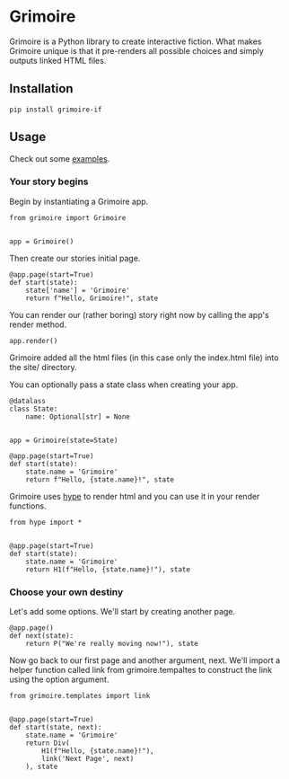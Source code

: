 # Grimoire

Grimoire is a Python library to create interactive fiction.
What makes Grimoire unique is that it pre-renders all possible
choices and simply outputs linked HTML files.

## Installation

```
pip install grimoire-if
```

## Usage

Check out some [examples](examples/).

### Your story begins

Begin by instantiating a Grimoire app.

```
from grimoire import Grimoire


app = Grimoire()
```

Then create our stories initial page.

```
@app.page(start=True)
def start(state):
    state['name'] = 'Grimoire'
    return f"Hello, Grimoire!", state
```

You can render our (rather boring) story right now by calling the app's render method.

```
app.render()
```

Grimoire added all the html files (in this case only the index.html file) into the site/ directory.

You can optionally pass a state class when creating your app.

```
@datalass
class State:
    name: Optional[str] = None


app = Grimoire(state=State)

@app.page(start=True)
def start(state):
    state.name = 'Grimoire'
    return f"Hello, {state.name}!", state
```

Grimoire uses [hype](https://github.com/scrussell24/hype-html) to render html and you can use it in your render functions.

```
from hype import *


@app.page(start=True)
def start(state):
    state.name = 'Grimoire'
    return H1(f"Hello, {state.name}!"), state
```

### Choose your own destiny

Let's add some options. We'll start by creating another page.

```
@app.page()
def next(state):
    return P("We're really moving now!"), state
```

Now go back to our first page and another argument, next. We'll import a helper function
called link from grimoire.tempaltes to construct the link using the option argument.

```
from grimoire.templates import link


@app.page(start=True)
def start(state, next):
    state.name = 'Grimoire'
    return Div(
        H1(f"Hello, {state.name}!"),
        link('Next Page', next)
    ), state
```

